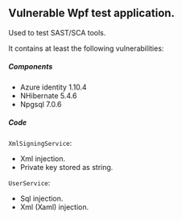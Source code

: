 ## Vulnerable Wpf test application.

Used to test SAST/SCA tools.

It contains at least the following vulnerabilities:

##### Components

- Azure identity 1.10.4
- NHibernate 5.4.6
- Npgsql 7.0.6

##### Code

`XmlSigningService`:
- Xml injection.
- Private key stored as string.
  
`UserService`:
- Sql injection.
- Xml (Xaml) injection.    
